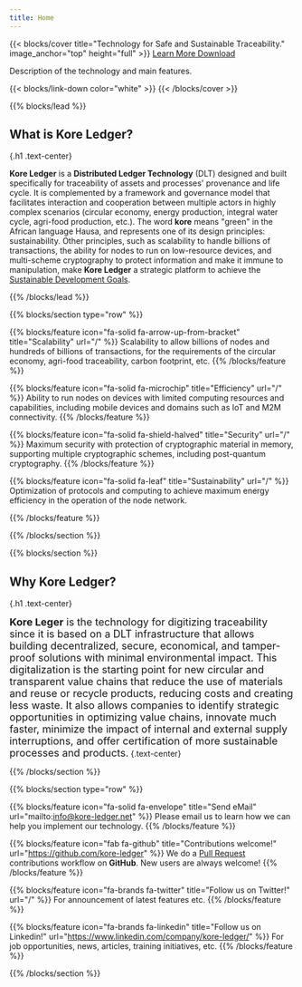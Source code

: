 ```yaml
---
title: Home
---
```


{{< blocks/cover title="Technology for Safe and Sustainable Traceability." image_anchor="top" height="full" >}}
<a class="btn btn-lg btn-primary me-3 mb-4" href="/docs/">
  Learn More <i class="fas fa-arrow-alt-circle-right ms-2"></i>
</a>
<a class="btn btn-lg btn-secondary me-3 mb-4" href="https://github.com/kore-ledger">
  Download <i class="fab fa-github ms-2 "></i>
</a>
<p class="lead mt-5">Description of the technology and main features.</p>
{{< blocks/link-down color="white" >}}
{{< /blocks/cover >}}


{{% blocks/lead %}}

## What is Kore Ledger?
{.h1 .text-center}

**Kore Ledger** is a **Distributed Ledger Technology** (DLT) designed and built specifically for traceability of assets and processes' provenance and life cycle. It is complemented by a framework and governance model that facilitates interaction and cooperation between multiple actors in highly complex scenarios (circular economy, energy production, integral water cycle, agri-food production, etc.). The word **kore** means "green" in the African language Hausa, and represents one of its design principles: sustainability. Other principles, such as scalability to handle billions of transactions, the ability for nodes to run on low-resource devices, and multi-scheme cryptography to protect information and make it immune to manipulation, make **Kore Ledger** a strategic platform to achieve the [Sustainable Development Goals](https://www.un.org/sustainabledevelopment/).

{{% /blocks/lead %}}

{{% blocks/section type="row" %}}

{{% blocks/feature icon="fa-solid fa-arrow-up-from-bracket" title="Scalability" url="/" %}}
Scalability to allow billions of nodes and hundreds of billions of transactions, for the requirements of the circular economy, agri-food traceability, carbon footprint, etc.
{{% /blocks/feature %}}

{{% blocks/feature icon="fa-solid fa-microchip" title="Efficiency" url="/" %}}
Ability to run nodes on devices with limited computing resources and capabilities, including mobile devices and domains such as IoT and M2M connectivity.
{{% /blocks/feature %}}

{{% blocks/feature icon="fa-solid fa-shield-halved" title="Security" url="/" %}}
Maximum security with protection of cryptographic material in memory, supporting multiple cryptographic schemes, including post-quantum cryptography.
{{% /blocks/feature %}}

{{% blocks/feature icon="fa-solid fa-leaf" title="Sustainability" url="/" %}}
Optimization of protocols and computing to achieve maximum energy efficiency in the operation of the node network.

{{% /blocks/feature %}}

{{% /blocks/section %}}


{{% blocks/section %}}

## Why **Kore Ledger**?
{.h1 .text-center}

<font size=4>**Kore Leger** is the technology for digitizing traceability since it is based on a DLT infrastructure that allows building decentralized, secure, economical, and tamper-proof solutions with minimal environmental impact. This digitalization is the starting point for new circular and transparent value chains that reduce the use of materials and reuse or recycle products, reducing costs and creating less waste. It also allows companies to identify strategic opportunities in optimizing value chains, innovate much faster, minimize the impact of internal and external supply interruptions, and offer certification of more sustainable processes and products.</font>
{.text-center}

{{% /blocks/section %}}

{{% blocks/section type="row" %}}

{{% blocks/feature icon="fa-solid fa-envelope" title="Send eMail" url="mailto:info@kore-ledger.net" %}}
Please email us to learn how we can help you implement our technology.
{{% /blocks/feature %}}

{{% blocks/feature icon="fab fa-github" title="Contributions welcome!"
    url="https://github.com/kore-ledger" %}}
We do a [Pull Request](https://github.com/orgs/kore-ledger/repositories)
contributions workflow on **GitHub**. New users are always welcome!
{{% /blocks/feature %}}

{{% blocks/feature icon="fa-brands fa-twitter" title="Follow us on Twitter!"
    url="/" %}}
For announcement of latest features etc.
{{% /blocks/feature %}}

{{% blocks/feature icon="fa-brands fa-linkedin" title="Follow us on Linkedin!"
    url="https://www.linkedin.com/company/kore-ledger/" %}}
For job opportunities, news, articles, training initiatives, etc.
{{% /blocks/feature %}}

{{% /blocks/section %}}
